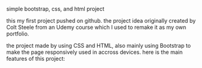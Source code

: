 simple bootstrap, css, and html project

this my first project pushed on github. the project idea originally created by Colt Steele from an Udemy course which I used to remake it as my own portfolio.

the project made by using CSS and HTML, also mainly using Bootstrap to make the page responsively used in accross devices.
here is the main features of this project:
